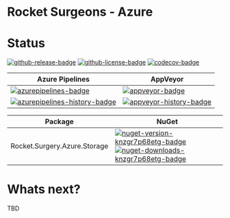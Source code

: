 # Rocket Surgeons - Azure

# Status
<!-- badges -->
[![github-release-badge]][github-release]
[![github-license-badge]][github-license]
[![codecov-badge]][codecov]
<!-- badges -->

<!-- history badges -->
| Azure Pipelines | AppVeyor |
| --------------- | -------- |
| [![azurepipelines-badge]][azurepipelines] | [![appveyor-badge]][appveyor] |
| [![azurepipelines-history-badge]][azurepipelines-history] | [![appveyor-history-badge]][appveyor-history] |
<!-- history badges -->

<!-- nuget packages -->
| Package | NuGet |
| ------- | ----- |
| Rocket.Surgery.Azure.Storage | [![nuget-version-knzgr7p68etg-badge]![nuget-downloads-knzgr7p68etg-badge]][nuget-knzgr7p68etg] |
<!-- nuget packages -->

# Whats next?
TBD

<!-- generated references -->
[github-release]: https://github.com/RocketSurgeonsGuild/Azure/releases/latest
[github-release-badge]: https://img.shields.io/github/release/RocketSurgeonsGuild/Azure.svg?logo=github&style=flat "Latest Release"
[github-license]: https://github.com/RocketSurgeonsGuild/Azure/blob/master/LICENSE
[github-license-badge]: https://img.shields.io/github/license/RocketSurgeonsGuild/Azure.svg?style=flat "License"
[codecov]: https://codecov.io/gh/RocketSurgeonsGuild/Azure
[codecov-badge]: https://img.shields.io/codecov/c/github/RocketSurgeonsGuild/Azure.svg?color=E03997&label=codecov&logo=codecov&logoColor=E03997&style=flat "Code Coverage"
[azurepipelines]: https://rocketsurgeonsguild.visualstudio.com/Libraries/_build/latest?definitionId=14&branchName=master
[azurepipelines-badge]: https://img.shields.io/azure-devops/build/rocketsurgeonsguild/Libraries/14.svg?color=98C6FF&label=azure%20pipelines&logo=azuredevops&logoColor=98C6FF&style=flat "Azure Pipelines Status"
[azurepipelines-history]: https://rocketsurgeonsguild.visualstudio.com/Libraries/_build?definitionId=14&branchName=master
[azurepipelines-history-badge]: https://buildstats.info/azurepipelines/chart/rocketsurgeonsguild/Libraries/14?includeBuildsFromPullRequest=false "Azure Pipelines History"
[appveyor]: https://ci.appveyor.com/project/RocketSurgeonsGuild/Azure
[appveyor-badge]: https://img.shields.io/appveyor/ci/RocketSurgeonsGuild/Azure.svg?color=00b3e0&label=appveyor&logo=appveyor&logoColor=00b3e0&style=flat "AppVeyor Status"
[appveyor-history]: https://ci.appveyor.com/project/RocketSurgeonsGuild/Azure/history
[appveyor-history-badge]: https://buildstats.info/appveyor/chart/RocketSurgeonsGuild/Azure?includeBuildsFromPullRequest=false "AppVeyor History"
[nuget-knzgr7p68etg]: https://www.nuget.org/packages/Rocket.Surgery.Azure.Storage/
[nuget-version-knzgr7p68etg-badge]: https://img.shields.io/nuget/v/Rocket.Surgery.Azure.Storage.svg?color=004880&logo=nuget&style=flat-square "NuGet Version"
[nuget-downloads-knzgr7p68etg-badge]: https://img.shields.io/nuget/dt/Rocket.Surgery.Azure.Storage.svg?color=004880&logo=nuget&style=flat-square "NuGet Downloads"
<!-- generated references -->

<!-- nuke-data
github:
  owner: RocketSurgeonsGuild
  repository: Azure
azurepipelines:
  account: rocketsurgeonsguild
  teamproject: Libraries
  builddefinition: 14
appveyor:
  account: RocketSurgeonsGuild
  build: Azure
-->